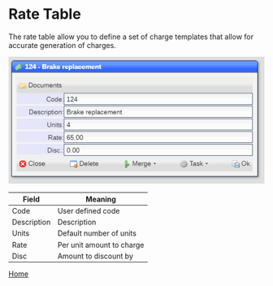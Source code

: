 # Rate Table

The rate table allow you to define a set of charge templates that allow for accurate generation of charges.

![image](images/Bill1.png)

|Field|Meaning|
|-|-|
|Code|User defined code|
|Description|Description|
|Units|Default number of units|
|Rate|Per unit amount to charge|
|Disc|Amount to discount by|

[Home](../README.md)
